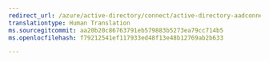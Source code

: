 ```yaml
---
redirect_url: /azure/active-directory/connect/active-directory-aadconnect-topologies
translationtype: Human Translation
ms.sourcegitcommit: aa20b20c86763791eb579883b5273ea79cc714b5
ms.openlocfilehash: f79212541ef117933ed48f13e48b12769ab2b633

---
```




<!--HONumber=Feb17_HO1-->


